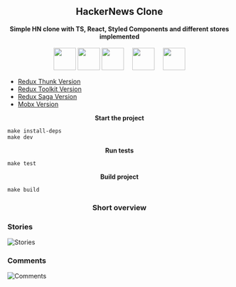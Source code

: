 <h2 align="center">HackerNews Clone</h2>

<p align="center">
    <b>Simple HN clone with TS, React, Styled Components and different stores implemented</b> <br /><br />
    <img width="50px" src="https://upload.wikimedia.org/wikipedia/commons/4/4c/Typescript_logo_2020.svg" alt=""/>
    <img height="50px" src="https://upload.wikimedia.org/wikipedia/commons/thumb/a/a7/React-icon.svg/1280px-React-icon.svg.png" alt="" />
    <img style="margin-right: 15px" width="50px" src="https://cdn.worldvectorlogo.com/logos/redux.svg" alt=""/>
    <img style="margin-right: 15px" width="50px" src="https://mobx.js.org/img/mobx.png" alt=""/>
    <img width="50px" src="https://user-images.githubusercontent.com/51407990/149630941-61334394-9db3-47dc-83f5-b6bdcabdde0d.png" alt="" />
</p>

<ul>
    <li><a href="https://github.com/Arslanoov/hackernews-clone/tree/redux">Redux Thunk Version</a></li>
    <li><a href="https://github.com/Arslanoov/hackernews-clone/tree/redux-toolkit">Redux Toolkit Version</a></li>
    <li><a href="https://github.com/Arslanoov/hackernews-clone/tree/redux-saga">Redux Saga Version</a></li>
    <li><a href="https://github.com/Arslanoov/hackernews-clone/tree/mobx">Mobx Version</a></li>
</ul>

<p align="center"><b>Start the project</b></p>

    make install-deps
    make dev

<p align="center"><b>Run tests</b></p>

    make test

<p align="center"><b>Build project</b></p>

    make build

<h3 align="center">Short overview</h2>

### Stories
![Stories](https://user-images.githubusercontent.com/51407990/149630797-cf7ad68d-67ac-484d-bb62-b82c8cc12013.png)

### Comments
![Comments](https://user-images.githubusercontent.com/51407990/149630803-42d93128-52cf-4904-961f-b4e10b4b2530.png)